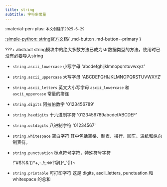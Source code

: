 ```yaml
---
title: string
subtitle: 字符串常量
---
```


:material-pen-plus: `本文创建于2025-6-29`

[:simple-python: string官方文档](https://docs.python.org/zh-cn/3.13/library/string.html#module-string){ .md-button .md-button--primary }

???+ abstract
    string模块中的绝大多数方法已成为str数据类型的方法，使用时已没有必要导入string

- `string.ascii_lowercase` 小写字母 'abcdefghijklmnopqrstuvwxyz'
- `string.ascii_uppercase` 大写字母 'ABCDEFGHIJKLMNOPQRSTUVWXYZ'
- `string.ascii_letters` 英文大小写字母 `ascii_lowercase` 和 `ascii_uppercase` 常量的拼连
- `string.digits` 阿拉伯数字 '0123456789'
- `string.hexdigits` 十六进制字符 '0123456789abcdefABCDEF'
- `string.octdigits` 八进制字符 '01234567'
- `string.whitespace` 空白字符 其中包括空格、制表、换行、回车、进纸和纵向制表符。
- `string.punctuation` 标点符号字符，特殊符号字符 

    !"#$%&'()*+,-./:;<=>?@[\]^_`{|}~

- `string.printable` 可打印字符 这是 digits, ascii_letters, punctuation 和 whitespace 的总和

